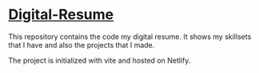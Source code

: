 # [Digital-Resume](https://digital-resume-rho.vercel.app/)

This repository contains the code my digital resume. It shows my skillsets that I have and also the projects that I made.

The project is initialized with vite and hosted on Netlify.
